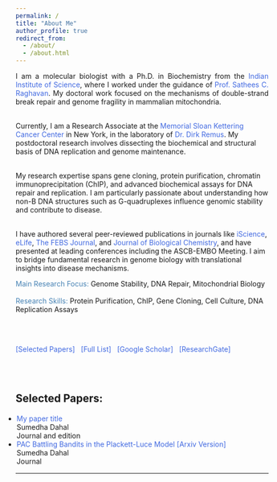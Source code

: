 ```yaml
---
permalink: /
title: "About Me"
author_profile: true
redirect_from: 
  - /about/
  - /about.html
---
```


<html>
<head>
<style>
a:link {
  color: RoyalBlue;
  background-color: transparent;
  text-decoration: none;
}

a:visited {
  color: Purple;
  background-color: transparent;
  text-decoration: none;
}

a:hover {
  color: RoyalBlue;
  background-color: transparent;
  text-decoration: underline;
}

a:active {
  color: DarkRed;
  background-color: transparent;
  text-decoration: underline;
}
</style>  
</head>  
  
<body>

  
<p align="justify">
I am a molecular biologist with a Ph.D. in Biochemistry from the <a href="https://biochem.iisc.ac.in/sathees-c-raghavan.php" target="_blank">Indian Institute of Science</a>, where I worked under the guidance of <a href="https://satheesscrlab10.wixsite.com/website" target="_blank">Prof. Sathees C. Raghavan</a>. My doctoral work focused on the mechanisms of double-strand break repair and genome fragility in mammalian mitochondria.
<br><br>

Currently, I am a Research Associate at the <a href="https://www.mskcc.org/research/ski/labs/members/sumedha-dahal" target="_blank">Memorial Sloan Kettering Cancer Center</a> in New York, in the laboratory of <a href="https://www.mskcc.org/research/ski/labs/dirk-remus" target="_blank">Dr. Dirk Remus</a>. My postdoctoral research involves dissecting the biochemical and structural basis of DNA replication and genome maintenance.
<br><br>

My research expertise spans gene cloning, protein purification, chromatin immunoprecipitation (ChIP), and advanced biochemical assays for DNA repair and replication. I am particularly passionate about understanding how non-B DNA structures such as G-quadruplexes influence genomic stability and contribute to disease.
<br><br>

I have authored several peer-reviewed publications in journals like <a href="https://www.sciencedirect.com/science/article/pii/S2589004219311985" target="_blank">iScience</a>, <a href="https://elifesciences.org/articles/69916" target="_blank">eLife</a>, <a href="https://febs.onlinelibrary.wiley.com/doi/10.1111/febs.15799" target="_blank">The FEBS Journal</a>, and <a href="https://www.sciencedirect.com/science/article/pii/S0021925823009347" target="_blank">Journal of Biological Chemistry</a>, and have presented at leading conferences including the ASCB-EMBO Meeting. I aim to bridge fundamental research in genome biology with translational insights into disease mechanisms.
</p>

<font color="SteelBlue">Main Research Focus:</font> Genome Stability, DNA Repair, Mitochondrial Biology  
<br>
<font color="SteelBlue">Research Skills:</font> Protein Purification, ChIP, Gene Cloning, Cell Culture, DNA Replication Assays  

<br><br>

<a href="https://Sumu54.github.io#selected_publications">[Selected Papers]</a> &nbsp;
<a href="https://Sumu54.github.io/publications#full_publications" target="_blank">[Full List]</a> &nbsp;
<a href="https://scholar.google.com/citations?user=zSO66YwAAAAJ&hl=en" target="_blank">[Google Scholar]</a> &nbsp;
<a href="https://www.researchgate.net/profile/Sumedha-Dahal-2" target="_blank">[ResearchGate]</a>

<br><br>


<h2 style="color:SteelBlue;"><a id="selected_publications">Selected Papers:</a></h2>

<ul style="margin:1;padding:1" vspace = "-0px">
  <li>  <a href="https://arxiv.org/abs/2402.18917" target="_blank" LINK="red">My paper title</a>
  <br>  Sumedha Dahal
  <br> Journal and edition  
  </li>
                                                    

  <li>  <a href="http://proceedings.mlr.press/v98/Dahal19a.html" target="_blank"> PAC Battling Bandits in the Plackett-Luce Model</a> <a href="https://arxiv.org/abs/1808.04008" target="_blank"> [Arxiv Version]</a>
  <br>  Sumedha Dahal
  <br> Journal
  </li>
</ul>

<hr style="color:black;"> 
 
 
</body>
</html>

<!--Email: firstname.lastname @ microsoft.com-->

